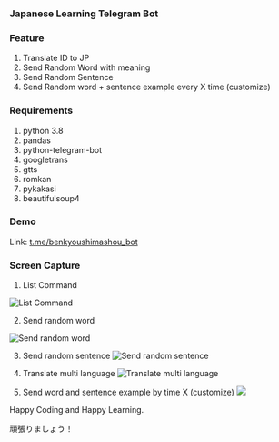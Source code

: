 ### Japanese Learning Telegram Bot

### Feature
1. Translate ID to JP
2. Send Random Word with meaning
3. Send Random Sentence
4. Send Random word + sentence example every X time (customize)

### Requirements
1. python 3.8
2. pandas
3. python-telegram-bot
4. googletrans
5. gtts
6. romkan
7. pykakasi
8. beautifulsoup4

### Demo
Link: [t.me/benkyoushimashou_bot](//t.me/benkyoushimashou_bot)

### Screen Capture
1. List Command

![List Command](files/images/list_command.jpeg)
	
2. Send random word

![Send random word](files/images/rd_word.jpeg)

3. Send random sentence
![Send random sentence](files/images/rd_sentence.jpeg)

4. Translate multi language
![Translate multi language](files/images/translate.jpeg)

5. Send word and sentence example by time X (customize)
![](files/images/schedule_word_and_example.jpeg)


Happy Coding and Happy Learning. 

頑張りましょう！
